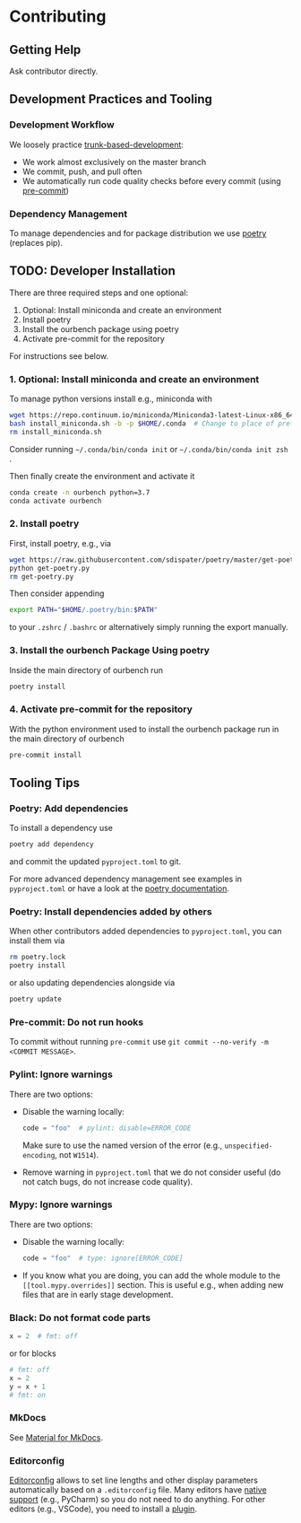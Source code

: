 # Contributing

## Getting Help

Ask contributor directly.

## Development Practices and Tooling

### Development Workflow

We loosely practice [trunk-based-development](https://trunkbaseddevelopment.com/):

- We work almost exclusively on the master branch
- We commit, push, and pull often
- We automatically run code quality checks before every commit (using [pre-commit](https://pre-commit.com/))

### Dependency Management

To manage dependencies and for package distribution we use [poetry](https://python-poetry.org/docs/) (replaces pip).

## TODO: Developer Installation

There are three required steps and one optional:

1. Optional: Install miniconda and create an environment
1. Install poetry
1. Install the ourbench package using poetry
1. Activate pre-commit for the repository

For instructions see below.

### 1. Optional: Install miniconda and create an environment

To manage python versions install e.g., miniconda with

```bash
wget https://repo.continuum.io/miniconda/Miniconda3-latest-Linux-x86_64.sh -O install_miniconda.sh
bash install_miniconda.sh -b -p $HOME/.conda  # Change to place of preference
rm install_miniconda.sh
```

Consider running `~/.conda/bin/conda init` or `~/.conda/bin/conda init zsh` .

Then finally create the environment and activate it

```bash
conda create -n ourbench python=3.7
conda activate ourbench
```

### 2. Install poetry

First, install poetry, e.g., via

```bash
wget https://raw.githubusercontent.com/sdispater/poetry/master/get-poetry.py -O get-poetry.py
python get-poetry.py
rm get-poetry.py
```

Then consider appending

```bash
export PATH="$HOME/.poetry/bin:$PATH"
```

to your `.zshrc` / `.bashrc` or alternatively simply running the export manually.

### 3. Install the ourbench Package Using poetry

Inside the main directory of ourbench run

```bash
poetry install
```

### 4. Activate pre-commit for the repository

With the python environment used to install the ourbench package run in the main directory of ourbench

```bash
pre-commit install
```

## Tooling Tips

### Poetry: Add dependencies

To install a dependency use

```bash
poetry add dependency
```

and commit the updated `pyproject.toml` to git.

For more advanced dependency management see examples in `pyproject.toml` or have a look at the [poetry documentation](https://python-poetry.org/).

### Poetry: Install dependencies added by others

When other contributors added dependencies to `pyproject.toml`, you can install them via

```bash
rm poetry.lock
poetry install
```

or also updating dependencies alongside via

```bash
poetry update
```

### Pre-commit: Do not run hooks

To commit without running `pre-commit` use `git commit --no-verify -m <COMMIT MESSAGE>`.

### Pylint: Ignore warnings

There are two options:

- Disable the warning locally:

  ```python
  code = "foo"  # pylint: disable=ERROR_CODE
  ```

  Make sure to use the named version of the error (e.g., `unspecified-encoding`, not `W1514`).

- Remove warning in `pyproject.toml` that we do not consider useful (do not catch bugs, do not increase code quality).

### Mypy: Ignore warnings

There are two options:

- Disable the warning locally:

  ```python
  code = "foo"  # type: ignore[ERROR_CODE]
  ```

- If you know what you are doing, you can add the whole module to the `[[tool.mypy.overrides]]` section.
  This is useful e.g., when adding new files that are in early stage development.

### Black: Do not format code parts

```python
x = 2  # fmt: off
```

or for blocks

```python
# fmt: off
x = 2
y = x + 1
# fmt: on
```

### MkDocs

See [Material for MkDocs](https://squidfunk.github.io/mkdocs-material/setup/changing-the-colors/).

### Editorconfig

[Editorconfig](https://editorconfig.org/) allows to set line lengths and other display parameters automatically based on a `.editorconfig` file.
Many editors have [native support](https://editorconfig.org/#pre-installed) (e.g., PyCharm) so you do not need to do anything.
For other editors (e.g., VSCode), you need to install a [plugin](https://editorconfig.org/#download).
